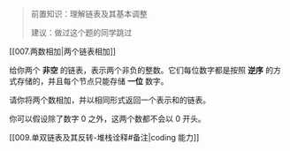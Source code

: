 >前置知识：理解链表及其基本调整
>
>建议：做过这个题的同学跳过

[[007.两数相加|两个链表相加]]

给你两个 **非空** 的链表，表示两个非负的整数。它们每位数字都是按照 **逆序** 的方式存储的，并且每个节点只能存储 **一位** 数字。

请你将两个数相加，并以相同形式返回一个表示和的链表。

你可以假设除了数字 0 之外，这两个数都不会以 0 开头。

[[009.单双链表及其反转-堆栈诠释#备注|coding 能力]]
